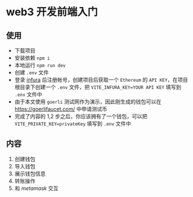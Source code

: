 # web3 开发前端入门

## 使用
* 下载项目
* 安装依赖 `npm i`
* 本地运行 `npm run dev`
* 创建 `.env` 文件
* 登录 [infura](https://infura.io/) 后注册帐号，创建项目后获取一个 `Ethereum` 的 `API KEY`，在项目根目录下创建一个 `.env`  文件，把 `VITE_INFURA_KEY=YOUR API KEY` 填写到 `.env` 文件中 
* 由于本文使用 `goerli` 测试网作为演示，因此刚生成的钱包可以在 https://goerlifaucet.com/ 中申请测试币
* 完成了内容的 1,2 步之后，你应该拥有了一个钱包，可以把 `VITE_PRIVATE_KEY=privateKey` 填写到 `.env` 文件中 

## 内容
1. 创建钱包
2. 导入钱包
3. 展示钱包信息
4. 转账操作
5. 和 *metamask* 交互